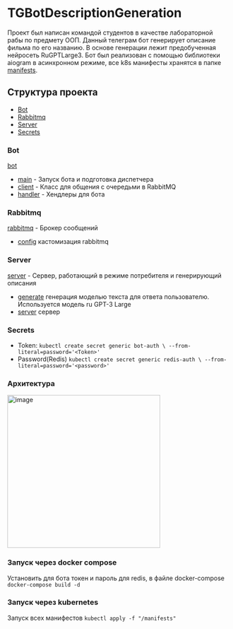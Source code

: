 # TGBotDescriptionGeneration
Проект был написан командой студентов в качестве лабораторной рабы по предмету ООП.
Данный телеграм бот генерирует описание фильма по его названию. В основе генерации лежит предобученная нейросеть RuGPTLarge3. Бот был реализован с помощью библиотеки aiogram в асинхронном режиме, все k8s манифесты хранятся в папке [manifests](/manifests).

## Структура проекта
- [Bot](#Bot)
- [Rabbitmq](#Rabbitmq)
- [Server](#Server)
- [Secrets](#Secrets)

### Bot
[bot](/bot)

- [main](/bot/app.py) - Запуск бота и подготовка диспетчера
- [client](/bot/client.py) - Класс для общения с очередьми в RabbitMQ
- [handler](/bot/handler.py) - Хендлеры для бота

### Rabbitmq
[rabbitmq](/rabbitmq) - Брокер сообщений

- [config](/rabbitmq/advanced.config) кастомизация rabbitmq

### Server
[server](/server) - Сервер, работающий в режиме потребителя и генерирующий описания

- [generate](/server/generate.py) генерация моделью текста для ответа пользователю. Используется модель ru GPT-3 Large
- [server](server/server.py) сервер

### Secrets

- Token: `kubectl create secret generic bot-auth \
    --from-literal=password='<Token>'`
- Password(Redis)  `kubectl create secret generic redis-auth \
    --from-literal=password='<password>'`

### Архитектура 
<img width="346" alt="image" src="https://user-images.githubusercontent.com/87409111/205298810-9946ecf4-efab-4c91-bf6e-36c361f6eb1c.png">

### Запуск через docker compose
Установить для бота токен и пароль для redis, в файле docker-compose
`docker-compose build -d`

### Запуск через kubernetes

Запуск всех манифестов
`kubectl apply -f "/manifests"`

